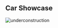 ## Car Showcase

![underconstruction](https://github.com/jurecapuder/CarShowcase/assets/127134124/e443084d-cd8d-4cd0-a2c4-1bf3bd229acd)
